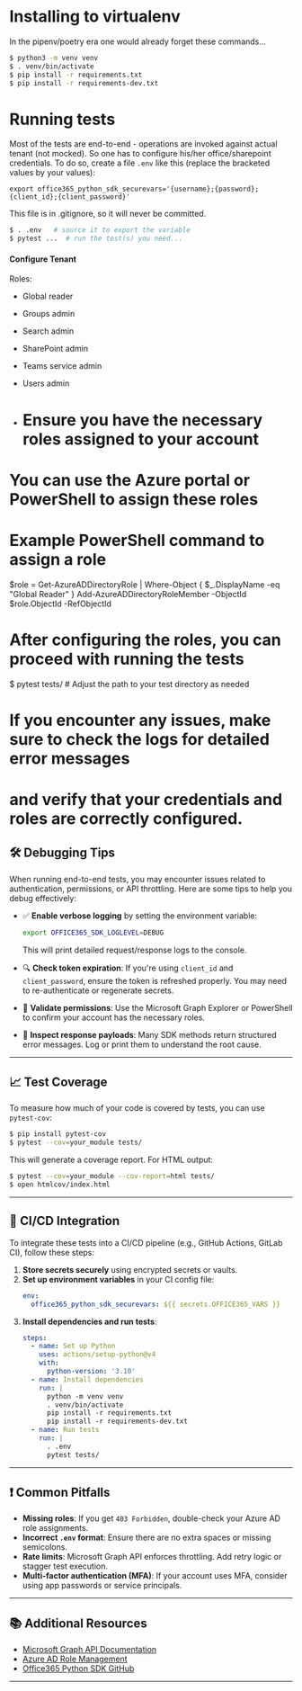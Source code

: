 # Installing to virtualenv
In the pipenv/poetry era one would already forget these commands...

```bash
$ python3 -m venv venv
$ . venv/bin/activate
$ pip install -r requirements.txt
$ pip install -r requirements-dev.txt
```

# Running tests

Most of the tests are end-to-end - operations are invoked against actual tenant (not mocked). 
So one has to configure his/her office/sharepoint credentials. 
To do so, create a file ```.env``` like this (replace the bracketed values by your values):

```
export office365_python_sdk_securevars='{username};{password};{client_id};{client_password}'
```

This file is in .gitignore, so it will never be committed.

```bash
$ . .env   # source it to export the variable
$ pytest ...  # run the test(s) you need...
```

#### Configure Tenant

Roles:

- Global reader
- Groups admin
- Search admin
- SharePoint admin
- Teams service admin
- Users admin

- # Ensure you have the necessary roles assigned to your account
# You can use the Azure portal or PowerShell to assign these roles

# Example PowerShell command to assign a role
$role = Get-AzureADDirectoryRole | Where-Object { $_.DisplayName -eq "Global Reader" }
Add-AzureADDirectoryRoleMember -ObjectId $role.ObjectId -RefObjectId <your-user-object-id>

# After configuring the roles, you can proceed with running the tests
$ pytest tests/  # Adjust the path to your test directory as needed

# If you encounter any issues, make sure to check the logs for detailed error messages
# and verify that your credentials and roles are correctly configured.

## 🛠️ Debugging Tips

When running end-to-end tests, you may encounter issues related to authentication, permissions, or API throttling. Here are some tips to help you debug effectively:

- ✅ **Enable verbose logging** by setting the environment variable:
  ```bash
  export OFFICE365_SDK_LOGLEVEL=DEBUG
  ```
  This will print detailed request/response logs to the console.

- 🔍 **Check token expiration**: If you're using `client_id` and `client_password`, ensure the token is refreshed properly. You may need to re-authenticate or regenerate secrets.

- 🔐 **Validate permissions**: Use the Microsoft Graph Explorer or PowerShell to confirm your account has the necessary roles.

- 📄 **Inspect response payloads**: Many SDK methods return structured error messages. Log or print them to understand the root cause.

---

## 📈 Test Coverage

To measure how much of your code is covered by tests, you can use `pytest-cov`:

```bash
$ pip install pytest-cov
$ pytest --cov=your_module tests/
```

This will generate a coverage report. For HTML output:

```bash
$ pytest --cov=your_module --cov-report=html tests/
$ open htmlcov/index.html
```

---

## 🔄 CI/CD Integration

To integrate these tests into a CI/CD pipeline (e.g., GitHub Actions, GitLab CI), follow these steps:

1. **Store secrets securely** using encrypted secrets or vaults.
2. **Set up environment variables** in your CI config file:
   ```yaml
   env:
     office365_python_sdk_securevars: ${{ secrets.OFFICE365_VARS }}
   ```
3. **Install dependencies and run tests**:
   ```yaml
   steps:
     - name: Set up Python
       uses: actions/setup-python@v4
       with:
         python-version: '3.10'
     - name: Install dependencies
       run: |
         python -m venv venv
         . venv/bin/activate
         pip install -r requirements.txt
         pip install -r requirements-dev.txt
     - name: Run tests
       run: |
         . .env
         pytest tests/
   ```

---

## ❗ Common Pitfalls

- **Missing roles**: If you get `403 Forbidden`, double-check your Azure AD role assignments.
- **Incorrect `.env` format**: Ensure there are no extra spaces or missing semicolons.
- **Rate limits**: Microsoft Graph API enforces throttling. Add retry logic or stagger test execution.
- **Multi-factor authentication (MFA)**: If your account uses MFA, consider using app passwords or service principals.

---

## 📚 Additional Resources

- [Microsoft Graph API Documentation](https://learn.microsoft.com/en-us/graph/)
- [Azure AD Role Management](https://learn.microsoft.com/en-us/azure/active-directory/roles/)
- [Office365 Python SDK GitHub](https://github.com/vgrem/Office365-REST-Python-Client)

---
